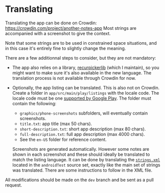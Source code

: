 # Translating

Translating the app can be done on Crowdin: https://crowdin.com/project/another-notes-app
Most strings are accompanied with a screenshot to give the context.

Note that some strings are to be used in constrained space situations,
and in this case it's entirely fine to slightly change the meaning.

There are a few additionnal steps to consider, but they are not mandatory:

- The app also relies on a library, [recurpickerlib](https://github.com/maltaisn/recurpickerlib) (which I
  maintain), so you might want to make sure it's also available in the new language.
  The translation process is not available through Crowdin for now.

- Optionally, the app listing can be translated. This is also not on Crowdin.
  Create a folder in `app/src/main/play/listings` with the locale code. The locale code must be
  one [supported by Google Play][play_store_locales]. The folder must contain the following:
    - `graphics/phone-screenshots` subfolders, will eventually contain screenshots.
    - `title.txt`: app title (max 50 chars).
    - `short-description.txt`: short app description (max 80 chars).
    - `full-description.txt`: full app description (max 4000 chars).
    - See the `en-US` folder for reference content.

  Screenshots are generated automatically. However some notes are shown in each screenshot
  and these should ideally be translated to match the listing language. It can be done by
  translating the [`strings.xml`][strings_xml_screenshots] located in the `androidTest` source set,
  exactly like the main set of strings was translated. There are some instructions to follow in the XML file.

All modifications should be made on the `dev` branch and be sent as a pull request.

[strings_xml]: app/src/main/res/values/strings.xml
[strings_xml_screenshots]: app/src/androidTest/res/values/strings.xml
[play_store_locales]: https://support.google.com/googleplay/android-developer/answer/3125566